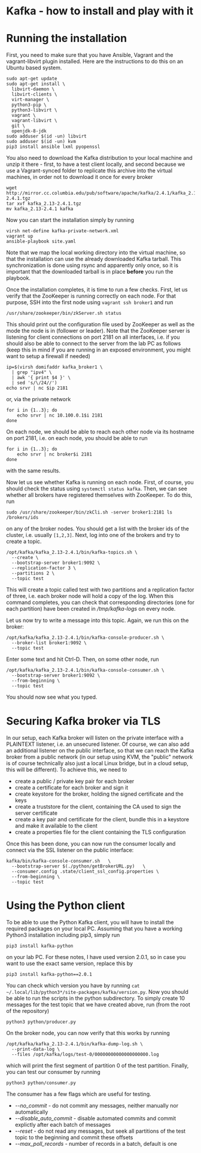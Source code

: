 Kafka - how to install and play with it
==========================================


# Running the installation

First, you need to make sure that you have Ansible, Vagrant and the vagrant-libvirt plugin installed. Here are the instructions to do this on an Ubuntu based system.

```
sudo apt-get update 
sudo apt-get install \
  libvirt-daemon \
  libvirt-clients \
  virt-manager \
  python3-pip \
  python3-libvirt \
  vagrant \
  vagrant-libvirt \
  git \
  openjdk-8-jdk
sudo adduser $(id -un) libvirt
sudo adduser $(id -un) kvm
pip3 install ansible lxml pyopenssl
```

You also need to download the Kafka distribution to your local machine and unzip it there - first, to have a test client locally, and second because we use a Vagrant-synced folder to replicate this archive into the virtual machines, in order not to download it once for every broker

```
wget http://mirror.cc.columbia.edu/pub/software/apache/kafka/2.4.1/kafka_2.13-2.4.1.tgz
tar xvf kafka_2.13-2.4.1.tgz
mv kafka_2.13-2.4.1 kafka
```

Now you can start the installation simply by running

```
virsh net-define kafka-private-network.xml
vagrant up
ansible-playbook site.yaml
```

Note that we map the local working directory into the virtual machine, so that the installation can use the already downloaded Kafka tarball. This synchronization is done using rsync and apparently only once, so it is important that the downloaded tarball is in place **before** you run the playbook. 

Once the installation completes, it is time to run a few checks. First, let us verify that the ZooKeeper is running correctly on each node. For that purpose, SSH into the first node using `vagrant ssh broker1` and run

```
/usr/share/zookeeper/bin/zkServer.sh status
```

This should print out the configuration file used by ZooKeeper as well as the mode the node is in (follower or leader). Note that the ZooKeeper server is listening for client connections on port 2181 on all interfaces, i.e. if you should also be able to connect to the server from the lab PC as follows (keep this in mind if you are running in an exposed environment, you might want to setup a firewall if needed)

```
ip=$(virsh domifaddr kafka_broker1 \
  | grep "ipv4" \
  | awk '{ print $4 }' \
  | sed 's/\/24//')
echo srvr | nc $ip 2181
```

or, via the private network 

```
for i in {1..3}; do
    echo srvr | nc 10.100.0.1$i 2181
done
```

On each node, we should be able to reach each other node via its hostname on port 2181, i.e. on each node, you should be able to run

```
for i in {1..3}; do
    echo srvr | nc broker$i 2181
done
```

with the same results.  


Now let us see whether Kafka is running on each node. First, of course, you should check the status using `systemctl status kafka`. Then, we can see whether all brokers have registered themselves with ZooKeeper. To do this, run

```
sudo /usr/share/zookeeper/bin/zkCli.sh -server broker1:2181 ls /brokers/ids
```

on any of the broker nodes. You should get a list with the broker ids of the cluster, i.e. usually `[1,2,3]`. Next, log into one of the brokers and try to create a topic.

```
/opt/kafka/kafka_2.13-2.4.1/bin/kafka-topics.sh \
  --create \
  --bootstrap-server broker1:9092 \
  --replication-factor 3 \
  --partitions 2 \
  --topic test
```

This will create a topic called test with two partitions and a replication factor of three, i.e. each broker node will hold a copy of the log. When this command completes, you can check that corresponding directories (one for each partition) have been created in */tmp/kafka-logs* on every node.

Let us now try to write a message into this topic. Again, we run this on the broker:

```
/opt/kafka/kafka_2.13-2.4.1/bin/kafka-console-producer.sh \
  --broker-list broker1:9092 \
  --topic test
```

Enter some text and hit Ctrl-D. Then, on some other node, run

```
/opt/kafka/kafka_2.13-2.4.1/bin/kafka-console-consumer.sh \
  --bootstrap-server broker1:9092 \
  --from-beginning \
  --topic test
```

You should now see what you typed.

# Securing Kafka broker via TLS

In our setup, each Kafka broker will listen on the private interface with a PLAINTEXT listener, i.e. an unsecured listener. Of course, we can also add an additional listener on the public interface, so that we can reach the Kafka broker from a public network (in our setup using KVM, the "public" network is of course technically also just a local Linux bridge, but in a cloud setup, this will be different). To achieve this, we need to 

* create a public / private key pair for each broker
* create a certificate for each broker and sign it
* create keystore for the broker, holding the signed certificate and the keys
* create a truststore for the client, containing the CA used to sign the server certificate
* create a key pair and certificate for the client, bundle this in a keystore and make it available to the client
* create a properties file for the client containing the TLS configuration

Once this has been done, you can now run the consumer locally and connect via the SSL listener on the public interface:

```
kafka/bin/kafka-console-consumer.sh   \
  --bootstrap-server $(./python/getBrokerURL.py)   \
  --consumer.config .state/client_ssl_config.properties \
  --from-beginning \
  --topic test 
```

# Using the Python client

To be able to use the Python Kafka client, you will have to install the required packages on your local PC. Assuming that you have a working Python3 installation including pip3, simply run

```
pip3 install kafka-python
```

on your lab PC. For these notes, I have used version 2.0.1, so in case you want to use the exact same version, replace this by

```
pip3 install kafka-python==2.0.1
```

You can check which version you have by running `cat ~/.local/lib/python3*/site-packages/kafka/version.py`. Now you should be able to run the scripts in the python subdirectory. To simply create 10 messages for the test topic that we have created above, run (from the root of the repository)

```
python3 python/producer.py
```

On the broker node, you can now verify that this works by running

```
/opt/kafka/kafka_2.13-2.4.1/bin/kafka-dump-log.sh \
  --print-data-log \
  --files /opt/kafka/logs/test-0/00000000000000000000.log
```

which will print the first segment of partition 0 of the test partition. Finally, you can test our consumer by running

```
python3 python/consumer.py
```

The consumer has a few flags which are useful for testing.

* *--no_commit* - do not commit any messages, neither manually nor automatically
* *--disable_auto_commit* - disable automated commits and commit explictly after each batch of messages
* *--reset* - do not read any messages, but seek all partitions of the test topic to the beginning and commit these offsets
* *--max_poll_records* - number of records in a batch, default is one


